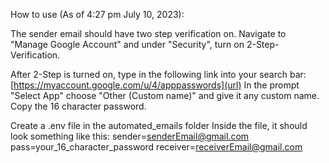 How to use (As of 4:27 pm July 10, 2023):

The sender email should have two step verification on. Navigate to "Manage Google Account" and under "Security", turn on 2-Step-Verification.

After 2-Step is turned on, type in the following link into your search bar: [https://myaccount.google.com/u/4/apppasswords](url)
In the prompt "Select App" choose "Other (Custom name)" and give it any custom name.
Copy the 16 character password.

Create a .env file in the automated_emails folder
Inside the file, it should look something like this:
sender=senderEmail@gmail.com
pass=your_16_character_password
receiver=receiverEmail@gmail.com
